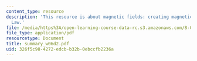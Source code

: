 ```yaml
---
content_type: resource
description: 'This resource is about magnetic fields: creating magnetic fields ? Ampere?s
  Law.'
file: /media/https%3A/open-learning-course-data-rc.s3.amazonaws.com/8-02-physics-ii-electricity-and-magnetism-spring-2007/326f5c984272edcbb32b0ebccfb2236a_summary_w06d2.pdf
file_type: application/pdf
resourcetype: Document
title: summary_w06d2.pdf
uid: 326f5c98-4272-edcb-b32b-0ebccfb2236a
---
```

